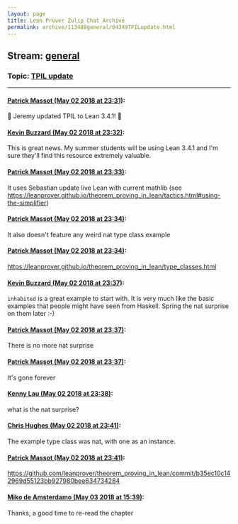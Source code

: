```yaml
---
layout: page
title: Lean Prover Zulip Chat Archive 
permalink: archive/113488general/04349TPILupdate.html
---
```


## Stream: [general](index.html)
### Topic: [TPIL update](04349TPILupdate.html)

---

#### [Patrick Massot (May 02 2018 at 23:31)](https://leanprover.zulipchat.com/#narrow/stream/113488-general/topic/TPIL%20update/near/126015047):
:tada: Jeremy updated TPIL to Lean 3.4.1! :tada:

#### [Kevin Buzzard (May 02 2018 at 23:32)](https://leanprover.zulipchat.com/#narrow/stream/113488-general/topic/TPIL%20update/near/126015112):
This is great news. My summer students will be using Lean 3.4.1 and I'm sure they'll find this resource extremely valuable.

#### [Patrick Massot (May 02 2018 at 23:33)](https://leanprover.zulipchat.com/#narrow/stream/113488-general/topic/TPIL%20update/near/126015134):
It uses Sebastian update live Lean with current mathlib (see https://leanprover.github.io/theorem_proving_in_lean/tactics.html#using-the-simplifier)

#### [Patrick Massot (May 02 2018 at 23:34)](https://leanprover.zulipchat.com/#narrow/stream/113488-general/topic/TPIL%20update/near/126015176):
It also doesn't feature any weird nat type class example

#### [Patrick Massot (May 02 2018 at 23:34)](https://leanprover.zulipchat.com/#narrow/stream/113488-general/topic/TPIL%20update/near/126015183):
https://leanprover.github.io/theorem_proving_in_lean/type_classes.html

#### [Kevin Buzzard (May 02 2018 at 23:37)](https://leanprover.zulipchat.com/#narrow/stream/113488-general/topic/TPIL%20update/near/126015303):
`inhabited` is a great example to start with. It is very much like the basic examples that people might have seen from Haskell. Spring the nat surprise on them later :-)

#### [Patrick Massot (May 02 2018 at 23:37)](https://leanprover.zulipchat.com/#narrow/stream/113488-general/topic/TPIL%20update/near/126015326):
There is no more nat surprise

#### [Patrick Massot (May 02 2018 at 23:37)](https://leanprover.zulipchat.com/#narrow/stream/113488-general/topic/TPIL%20update/near/126015329):
It's gone forever

#### [Kenny Lau (May 02 2018 at 23:38)](https://leanprover.zulipchat.com/#narrow/stream/113488-general/topic/TPIL%20update/near/126015340):
what is the nat surprise?

#### [Chris Hughes (May 02 2018 at 23:41)](https://leanprover.zulipchat.com/#narrow/stream/113488-general/topic/TPIL%20update/near/126015484):
The example type class was nat, with one as an instance.

#### [Patrick Massot (May 02 2018 at 23:41)](https://leanprover.zulipchat.com/#narrow/stream/113488-general/topic/TPIL%20update/near/126015494):
https://github.com/leanprover/theorem_proving_in_lean/commit/b35ec10c142969d55123bb927980bee634734284

#### [Miko de Amsterdamo (May 03 2018 at 15:39)](https://leanprover.zulipchat.com/#narrow/stream/113488-general/topic/TPIL%20update/near/126045928):
Thanks, a good time to re-read the chapter

